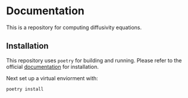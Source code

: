 # Documentation

This is a repository for computing diffusivity equations.

## Installation

This repository uses `poetry` for building and running. Please refer to the official [documentation](https://python-poetry.org/docs/) for installation.

Next set up a virtual enviorment with:

```bash
poetry install
```
